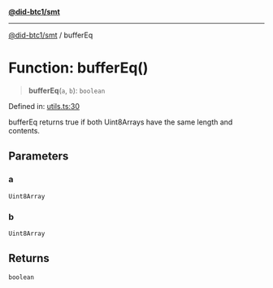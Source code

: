 [**@did-btc1/smt**](../README.md)

***

[@did-btc1/smt](../globals.md) / bufferEq

# Function: bufferEq()

> **bufferEq**(`a`, `b`): `boolean`

Defined in: [utils.ts:30](https://github.com/dcdpr/did-btc1-js/blob/4ab6f9915d95beed9bc633644c9db1539395f512/packages/smt/src/utils.ts#L30)

bufferEq returns true if both Uint8Arrays have the same length and contents.

## Parameters

### a

`Uint8Array`

### b

`Uint8Array`

## Returns

`boolean`
